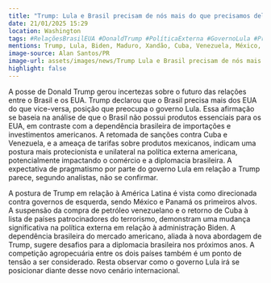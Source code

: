 ```yaml
---
title: "Trump: Lula e Brasil precisam de nós mais do que precisamos deles"
date: 21/01/2025 15:29
location: Washington
tags: #RelaçõesBrasilEUA #DonaldTrump #PolíticaExterna #GovernoLula #Protecionismo #AméricaLatina #Geopolítica #ComércioExterior #SançõesEconômicas #PolíticaInternacional #abc360noticias
mentions: Trump, Lula, Biden, Maduro, Xandão, Cuba, Venezuela, México, Panamá, China, Rússia, Irã, Coréia do Norte, Chevron.
image-source: Alan Santos/PR
image-url: assets/images/news/Trump Lula e Brasil precisam de nós mais do que precisamos deles.jpg
highlight: false
---
```


A posse de Donald Trump gerou incertezas sobre o futuro das relações entre o Brasil e os EUA.  Trump declarou que o Brasil precisa mais dos EUA do que vice-versa, posição que preocupa o governo Lula. Essa afirmação se baseia na análise de que o Brasil não possui produtos essenciais para os EUA,  em contraste com a dependência brasileira de importações e investimentos americanos.  A retomada de sanções contra Cuba e Venezuela,  e a ameaça de tarifas sobre produtos mexicanos, indicam uma postura mais protecionista e unilateral na política externa americana,  potencialmente impactando o comércio e a diplomacia brasileira.  A expectativa de pragmatismo por parte do governo Lula em relação a Trump parece, segundo analistas,  não se confirmar.

A postura de Trump em relação à América Latina é vista como direcionada contra governos de esquerda,  sendo México e Panamá os primeiros alvos. A  suspensão da compra de petróleo venezuelano e o retorno de Cuba à lista de países patrocinadores do terrorismo,  demonstram uma mudança significativa na política externa em relação à administração Biden.  A dependência brasileira do mercado americano,  aliada à nova abordagem de Trump,  sugere desafios para a diplomacia brasileira nos próximos anos. A  competição agropecuária entre os dois países também é um ponto de tensão a ser considerado.  Resta observar como o governo Lula irá se posicionar diante desse novo cenário internacional.
